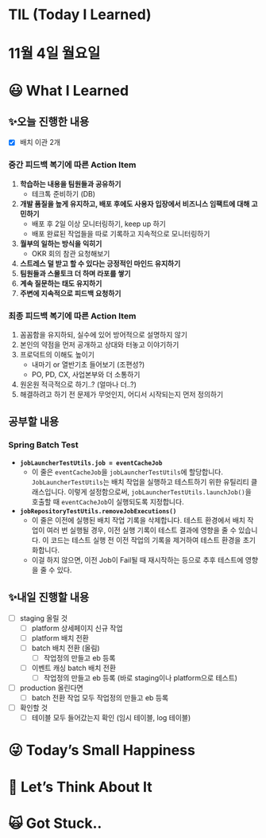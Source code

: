 # TIL (Today I Learned)

# 11월 4일 월요일

# 😃 What I Learned

## ✨오늘 진행한 내용

- [x]  배치 이관 2개

### 중간 피드백 복기에 따른 Action Item

1. **학습하는 내용을 팀원들과 공유하기**
    - 테크톡 준비하기 (DB)
2. **개발 품질을 높게 유지하고, 배포 후에도 사용자 입장에서 비즈니스 임팩트에 대해 고민하기**
    - 배포 후 2일 이상 모니터링하기, keep up 하기
    - 배포 완료된 작업들을 따로 기록하고 지속적으로 모니터링하기
3. **월부의 일하는 방식을 익히기**
    - OKR 회의 참관 요청해보기
4. **스트레스 덜 받고 할 수 있다는 긍정적인 마인드 유지하기**
5. **팀원들과 스몰토크 더 하며 라포를 쌓기**
6. **계속 질문하는 태도 유지하기**
7. **주변에 지속적으로 피드백 요청하기**

### 최종 피드백 복기에 따른 Action Item

1. 꼼꼼함을 유지하되, 실수에 있어 방어적으로 설명하지 않기
2. 본인의 약점을 먼저 공개하고 상대와 터놓고 이야기하기
3. 프로덕트의 이해도 높이기
    - 내마기 or 열반기초 들어보기 (조편성?)
    - PO, PD, CX, 사업본부와 더 소통하기
4. 원온원 적극적으로 하기..? (얼마나 더..?)
5. 해결하려고 하기 전 문제가 무엇인지, 어디서 시작되는지 먼저 정의하기

## 공부할 내용

### Spring Batch Test

- **`jobLauncherTestUtils.job = eventCacheJob`**
    - 이 줄은 `eventCacheJob`을 `jobLauncherTestUtils`에 할당합니다. `JobLauncherTestUtils`는 배치 작업을 실행하고 테스트하기 위한 유틸리티 클래스입니다. 이렇게 설정함으로써, `jobLauncherTestUtils.launchJob()`을 호출할 때 `eventCacheJob`이 실행되도록 지정합니다.
- **`jobRepositoryTestUtils.removeJobExecutions()`**
    - 이 줄은 이전에 실행된 배치 작업 기록을 삭제합니다. 테스트 환경에서 배치 작업이 여러 번 실행될 경우, 이전 실행 기록이 테스트 결과에 영향을 줄 수 있습니다. 이 코드는 테스트 실행 전 이전 작업의 기록을 제거하여 테스트 환경을 초기화합니다.
    - 이걸 하지 않으면, 이전 Job이 Fail될 때 재시작하는 등으로 추후 테스트에 영향을 줄 수 있다.

## ✨내일 진행할 내용

- [ ]  staging 올릴 것
    - [ ]  platform 상세페이지 신규 작업
    - [ ]  platform 배치 전환
    - [ ]  batch 배치 전환 (올림)
        - [ ]  작업정의 만들고 eb 등록
    - [ ]  이벤트 캐싱 batch 배치 전환
        - [ ]  작업정의 만들고 eb 등록 (바로 staging이나 platform으로 테스트)
- [ ]  production 올린다면
    - [ ]  batch 전환 작업 모두 작업정의 만들고 eb 등록
- [ ]  확인할 것
    - [ ]  테이블 모두 들어갔는지 확인 (임시 테이블, log 테이블)

# 😜 Today’s Small Happiness

# 🧐 Let’s Think About It

# 🙀 Got Stuck..